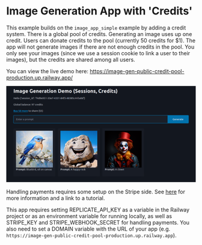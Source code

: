 # Image Generation App with 'Credits'

This example builds on the `image_app_simple` example by adding a credit system. There is a global pool of credits. Generating an image uses up one credit. Users can donate credits to the pool (currently 50 credits for $1). The app will not generate images if there are not enough credits in the pool. You only see your images (since we use a session cookie to link a user to their images), but the credits are shared among all users.

You can view the live demo here: https://image-gen-public-credit-pool-production.up.railway.app/

![screenshot](screenshot.png)

Handling payments requires some setup on the Stripe side. See [here](https://answerdotai.github.io/fasthtml/by_example.html#again-with-credits) for more information and a link to a tutorial.

This app requires setting REPLICATE_API_KEY as a variable in the Railway project or as an environment variable for running locally, as well as STRIPE_KEY and STRIPE_WEBHOOK_SECRET for handling payments. You also need to set a DOMAIN variable with the URL of your app (e.g. `https://image-gen-public-credit-pool-production.up.railway.app`).